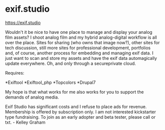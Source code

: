 # exif.studio

https://exif.studio

Wouldn't it be nice to have one place to manage and display your analog film assets? I shoot analog film and my hybrid analog-digital workflow is all over the place. Sites for sharing (who owns that image now?), other sites for tech discussion, still more sites for professional development, portfolios and, of course, another process for embedding and managing exif data. I just want to scan and store my assets and have the exif data automagically update everywhere. Oh, and only through a secureprivate cloud.

Requires:

*Exiftool
*Exiftool_php
*Topcolors
*Drupal7

My hope is that what works for me also works for you to support the demands of analog media.

Exif Studio has significant costs and I refuse to place ads for revenue. Membership is offered by subscription only. I am not interested kickstarter type fundraising. To join as an early adopter and beta tester, please call or txt. - Kelley Graham
